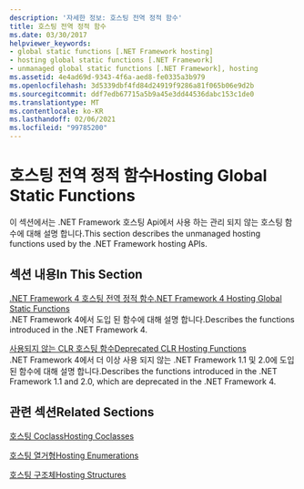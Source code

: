 ```yaml
---
description: '자세한 정보: 호스팅 전역 정적 함수'
title: 호스팅 전역 정적 함수
ms.date: 03/30/2017
helpviewer_keywords:
- global static functions [.NET Framework hosting]
- hosting global static functions [.NET Framework]
- unmanaged global static functions [.NET Framework], hosting
ms.assetid: 4e4ad69d-9343-4f6a-aed8-fe0335a3b979
ms.openlocfilehash: 3d5339dbf4fd84d24919f9286a81f065b06e9d2b
ms.sourcegitcommit: ddf7edb67715a5b9a45e3dd44536dabc153c1de0
ms.translationtype: MT
ms.contentlocale: ko-KR
ms.lasthandoff: 02/06/2021
ms.locfileid: "99785200"
---
```

# <a name="hosting-global-static-functions"></a><span data-ttu-id="5297b-103">호스팅 전역 정적 함수</span><span class="sxs-lookup"><span data-stu-id="5297b-103">Hosting Global Static Functions</span></span>

<span data-ttu-id="5297b-104">이 섹션에서는 .NET Framework 호스팅 Api에서 사용 하는 관리 되지 않는 호스팅 함수에 대해 설명 합니다.</span><span class="sxs-lookup"><span data-stu-id="5297b-104">This section describes the unmanaged hosting functions used by the .NET Framework hosting APIs.</span></span>  
  
## <a name="in-this-section"></a><span data-ttu-id="5297b-105">섹션 내용</span><span class="sxs-lookup"><span data-stu-id="5297b-105">In This Section</span></span>  

 [<span data-ttu-id="5297b-106">.NET Framework 4 호스팅 전역 정적 함수</span><span class="sxs-lookup"><span data-stu-id="5297b-106">.NET Framework 4 Hosting Global Static Functions</span></span>](net-framework-4-hosting-global-static-functions.md)  
 <span data-ttu-id="5297b-107">.NET Framework 4에서 도입 된 함수에 대해 설명 합니다.</span><span class="sxs-lookup"><span data-stu-id="5297b-107">Describes the functions introduced in the .NET Framework 4.</span></span>  
  
 [<span data-ttu-id="5297b-108">사용되지 않는 CLR 호스팅 함수</span><span class="sxs-lookup"><span data-stu-id="5297b-108">Deprecated CLR Hosting Functions</span></span>](deprecated-clr-hosting-functions.md)  
 <span data-ttu-id="5297b-109">.NET Framework 4에서 더 이상 사용 되지 않는 .NET Framework 1.1 및 2.0에 도입 된 함수에 대해 설명 합니다.</span><span class="sxs-lookup"><span data-stu-id="5297b-109">Describes the functions introduced in the .NET Framework 1.1 and 2.0, which are deprecated in the .NET Framework 4.</span></span>  
  
## <a name="related-sections"></a><span data-ttu-id="5297b-110">관련 섹션</span><span class="sxs-lookup"><span data-stu-id="5297b-110">Related Sections</span></span>  

 [<span data-ttu-id="5297b-111">호스팅 Coclass</span><span class="sxs-lookup"><span data-stu-id="5297b-111">Hosting Coclasses</span></span>](hosting-coclasses.md)  
  
 [<span data-ttu-id="5297b-112">호스팅 열거형</span><span class="sxs-lookup"><span data-stu-id="5297b-112">Hosting Enumerations</span></span>](hosting-enumerations.md)  
  
 [<span data-ttu-id="5297b-113">호스팅 구조체</span><span class="sxs-lookup"><span data-stu-id="5297b-113">Hosting Structures</span></span>](hosting-structures.md)
